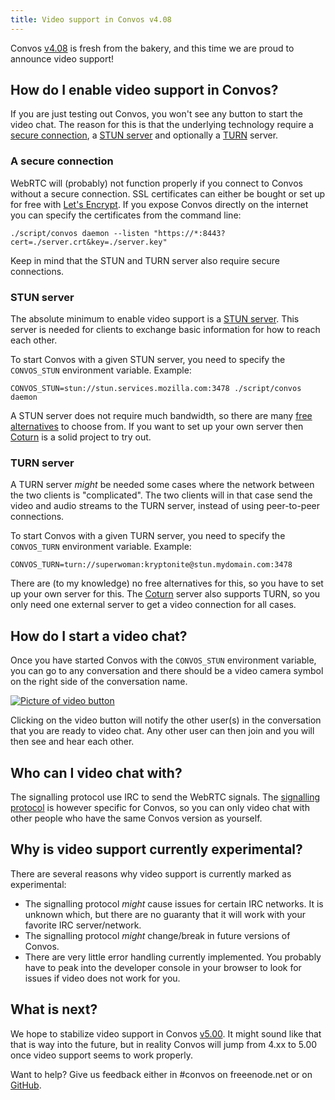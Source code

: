 ```yaml
---
title: Video support in Convos v4.08
---
```


Convos [v4.08](https://github.com/Nordaaker/convos/blob/4.08/Changes#L3) is
fresh from the bakery, and this time we are proud to announce video support!

<!--more-->

## How do I enable video support in Convos?

If you are just testing out Convos, you won't see any button to start the video
chat. The reason for this is that the underlying technology require a
[secure connection](#a-secure-connection), a [STUN server](#stun-server)
and optionally a [TURN](#turn-server) server.

### A secure connection

WebRTC will (probably) not function properly if you connect to Convos without a
secure connection. SSL certificates can either be bought or set up for free with
[Let's Encrypt](https://letsencrypt.org/). If you expose Convos directly on the
internet you can specify the certificates from the command line:

    ./script/convos daemon --listen "https://*:8443?cert=./server.crt&key=./server.key"

Keep in mind that the STUN and TURN server also require secure connections.

### STUN server

The absolute minimum to enable video support is a
[STUN server](https://en.wikipedia.org/wiki/STUN). This server is needed for
clients to exchange basic information for how to reach each other.

To start Convos with a given STUN server, you need to specify the
`CONVOS_STUN` environment variable. Example:

    CONVOS_STUN=stun://stun.services.mozilla.com:3478 ./script/convos daemon

A STUN server does not require much bandwidth, so there are many
[free alternatives](https://gist.github.com/mondain/b0ec1cf5f60ae726202e)
to choose from. If you want to set up your own server then
[Coturn](https://github.com/coturn/coturn) is a solid project to try out.

### TURN server

A TURN server *might* be needed some cases where the network between the two
clients is "complicated". The two clients will in that case send the video and
audio streams to the TURN server, instead of using peer-to-peer connections.

To start Convos with a given TURN server, you need to specify the
`CONVOS_TURN` environment variable. Example:

    CONVOS_TURN=turn://superwoman:kryptonite@stun.mydomain.com:3478

There are (to my knowledge) no free alternatives for this, so you have to set
up your own server for this. The [Coturn](https://github.com/coturn/coturn)
server also supports TURN, so you only need one external server to get a
video connection for all cases.

## How do I start a video chat?

Once you have started Convos with the `CONVOS_STUN` environment variable, you
can go to any conversation and there should be a video camera symbol on the
right side of the conversation name.

[![Picture of video button](/screenshots/2020-05-23-start-video.jpg)](/screenshots/2020-05-23-start-video.jpg)

Clicking on the video button will notify the other user(s) in the conversation
that you are ready to video chat. Any other user can then join and you will
then see and hear each other.

## Who can I video chat with?

The signalling protocol use IRC to send the WebRTC signals. The
[signalling protocol](https://github.com/Nordaaker/convos/blob/4.08/lib/Convos/Core/Connection/Irc.pm#L63-L64)
is however specific for Convos, so you can only video chat with other people
who have the same Convos version as yourself.

## Why is video support currently experimental?

There are several reasons why video support is currently marked as
experimental:

* The signalling protocol *might* cause issues for certain IRC networks. It is
  unknown which, but there are no guaranty that it will work with your favorite
  IRC server/network.
* The signalling protocol *might* change/break in future versions of Convos.
* There are very little error handling currently implemented. You probably have
  to peak into the developer console in your browser to look for issues if
  video does not work for you.

## What is next?

We hope to stabilize video support in Convos
[v5.00](https://github.com/Nordaaker/convos/milestone/21). It might sound like
that that is way into the future, but in reality Convos will jump from 4.xx to
5.00 once video support seems to work properly.

Want to help? Give us feedback either in #convos on freeenode.net or on
[GitHub](https://github.com/Nordaaker/convos/issues).
